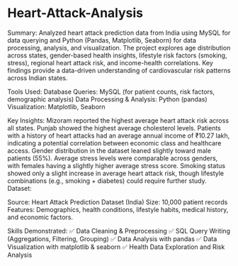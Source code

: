 # Heart-Attack-Analysis
Summary:
Analyzed heart attack prediction data from India using MySQL for data querying and Python (Pandas, Matplotlib, Seaborn) for data processing, analysis, and visualization. The project explores age distribution across states, gender-based health insights, lifestyle risk factors (smoking, stress), regional heart attack risk, and income-health correlations. Key findings provide a data-driven understanding of cardiovascular risk patterns across Indian states.

Tools Used:
Database Queries: MySQL (for patient counts, risk factors, demographic analysis)
Data Processing & Analysis: Python (pandas)
Visualization: Matplotlib, Seaborn

Key Insights:
Mizoram reported the highest average heart attack risk across all states.
Punjab showed the highest average cholesterol levels.
Patients with a history of heart attacks had an average annual income of ₹10.27 lakh, indicating a potential correlation between economic class and healthcare access.
Gender distribution in the dataset leaned slightly toward male patients (55%).
Average stress levels were comparable across genders, with females having a slightly higher average stress score.
Smoking status showed only a slight increase in average heart attack risk, though lifestyle combinations (e.g., smoking + diabetes) could require further study.
Dataset:

Source: 
Heart Attack Prediction Dataset (India)
Size: 10,000 patient records
Features: Demographics, health conditions, lifestyle habits, medical history, and economic factors.

Skills Demonstrated:
✅ Data Cleaning & Preprocessing
✅ SQL Query Writing (Aggregations, Filtering, Grouping)
✅ Data Analysis with pandas
✅ Data Visualization with matplotlib & seaborn
✅ Health Data Exploration and Risk Analysis
